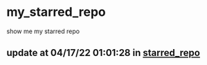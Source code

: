 # my_starred_repo
show me my starred repo

update at 04/17/22 01:01:28 in [starred_repo](./index.html)
---

